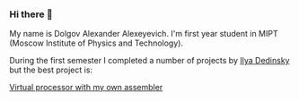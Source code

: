 ### Hi there 👋

My name is Dolgov Alexander Alexeyevich. I'm first year student in MIPT (Moscow Institute of Physics and Technology).

During the first semester I completed a number of projects by [Ilya Dedinsky](https://github.com/ded32) but the best project is:

[Virtual processor with my own assembler](https://github.com/KetchuppOfficial/Processor)

